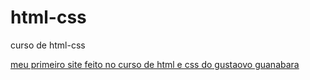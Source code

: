 # html-css

 curso de html-css

 <a href="https://yuri-fv.github.io/html-css/site%20androids/index.html"> meu primeiro site feito no curso de html e css do gustaovo guanabara
